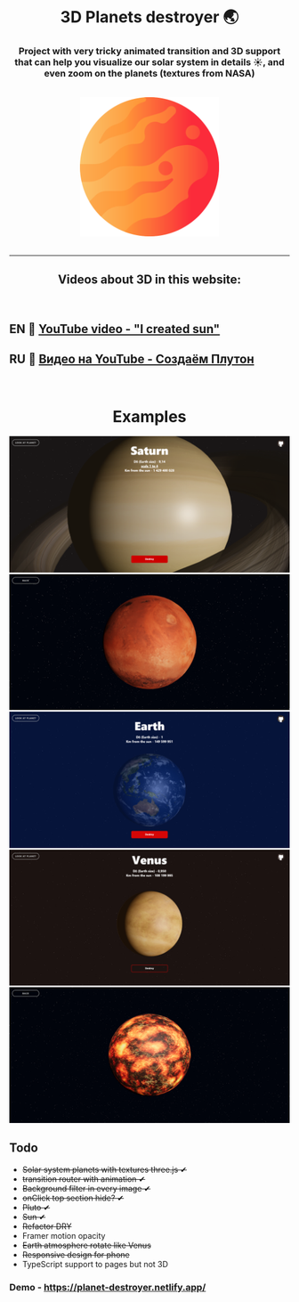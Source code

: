 
<h1 align='center'> 3D Planets destroyer 🌏</h1>
<h3 align='center'>Project with very tricky animated transition and 3D support that can help you visualize our solar system in details ☀️, and even zoom on the planets (textures from NASA)</h3>
<br/>
<div align='center'><img  src='./public/logo512.png' width='250px'/></div>


<br/>


<hr/>
<h2 align='center'>Videos about 3D in this website:</h2>
<br/>

## EN 🌝 [YouTube video - "I created sun"](https://www.youtube.com/watch?v=DbWTAG9pBoU)

## RU 🌚 [Видео на YouTube - Создаём Плутон](https://www.youtube.com/watch?v=H_OdNo4dxTE)


<br/>
<h1 align='center'>Examples</h1>
<div align='center'>
<img src='./readme_images/1.png'>
<img src='./readme_images/2.png'>
<img src='./readme_images/3.png'>
<img src='./readme_images/4.png'>
<img src='./readme_images/5.png'>
</div>


## Todo

<ul>
<li><strike> Solar system planets with textures three.js ✔</strike>
<li><strike> transition router with animation ✔</strike>
<li><strike> Background filter in every image ✔</strike>
<li><strike> onClick top section hide? ✔</strike>
<li><strike> Pluto ✔</strike>
<li><strike> Sun ✔</strike>

<li><strike> Refactor DRY </strike>

<li> Framer motion opacity
<li><strike> Earth atmosphere rotate like Venus </strike>
<li><strike> Responsive design for phone </strike>

<li> TypeScript support to pages but not 3D



</ul>







### Demo - https://planet-destroyer.netlify.app/